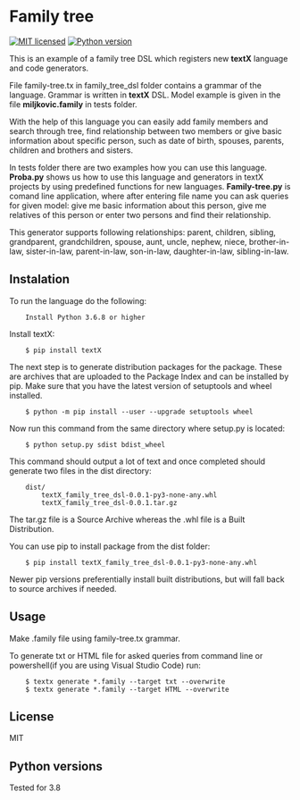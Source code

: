 # Family tree
[![MIT licensed](https://img.shields.io/github/license/dusan95/family_tree)](https://img.shields.io)
[![Python version](https://img.shields.io/badge/python-3.8-orange.svg)](https://www.python.org/)

This is an example of a family tree DSL which registers new **textX** language and code generators. 

File family-tree.tx in family_tree_dsl folder contains a grammar of the language. Grammar is written in **textX** DSL. Model example is given in the file **miljkovic.family** in tests folder.

With the help of this language you can easily add family members and search through tree, find relationship between two members or give basic information about specific person, such as date of birth, spouses, parents, children and brothers and sisters.

In tests folder there are two examples how you can use this language. **Proba.py** shows us how to use this language and generators in textX projects by using predefined functions for new languages. **Family-tree.py** is comand line application, where after entering file name you can ask queries for given model: give me basic information about this person, give me relatives of this person or enter two persons and find their relationship. 

This generator supports following relationships: parent, children, sibling, grandparent, grandchildren, spouse, aunt, uncle, nephew, niece, brother-in-law, sister-in-law, parent-in-law, son-in-law, daughter-in-law, sibling-in-law.

## Instalation
To run the language do the following:
```    
    Install Python 3.6.8 or higher
```
Install textX:
```
    $ pip install textX
```
The next step is to generate distribution packages for the package. These are archives that are uploaded to the Package Index and can be installed by pip. Make sure that you have the latest version of setuptools and wheel installed.
```
    $ python -m pip install --user --upgrade setuptools wheel
```
Now run this command from the same directory where setup.py is located:
```   
    $ python setup.py sdist bdist_wheel
```
This command should output a lot of text and once completed should generate two files in the dist directory:
```    
    dist/
        textX_family_tree_dsl-0.0.1-py3-none-any.whl
        textX_family_tree_dsl-0.0.1.tar.gz
```
The tar.gz file is a Source Archive whereas the .whl file is a Built Distribution. 

You can use pip to install package from the dist folder:
```
    $ pip install textX_family_tree_dsl-0.0.1-py3-none-any.whl
```
Newer pip versions preferentially install built distributions, but will fall back to source archives if needed.
## Usage

Make .family file using family-tree.tx grammar.

To generate txt or HTML file for asked queries from command line or powershell(if you are using Visual Studio Code) run:
```
    $ textx generate *.family --target txt --overwrite
    $ textx generate *.family --target HTML --overwrite
```

## License

MIT

## Python versions

Tested for 3.8

